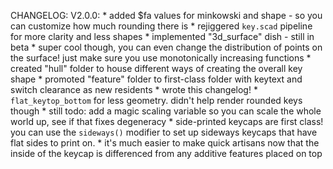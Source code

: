 CHANGELOG:
  V2.0.0:
    * added $fa values for minkowski and shape - so you can customize how much rounding there is
    * rejiggered `key.scad` pipeline for more clarity and less shapes
    * implemented "3d_surface" dish - still in beta
      * super cool though, you can even change the distribution of points on the surface! just make sure you use monotonically increasing functions
    * created "hull" folder to house different ways of creating the overall key shape
    * promoted "feature" folder to first-class folder with keytext and switch clearance as new residents
    * wrote this changelog!
    * `flat_keytop_bottom` for less geometry. didn't help render rounded keys though
    * still todo: add a magic scaling variable so you can scale the whole world up, see if that fixes degeneracy
    * side-printed keycaps are first class! you can use the `sideways()` modifier to set up sideways keycaps that have flat sides to print on.
    * it's much easier to make quick artisans now that the inside of the keycap is differenced from any additive features placed on top
